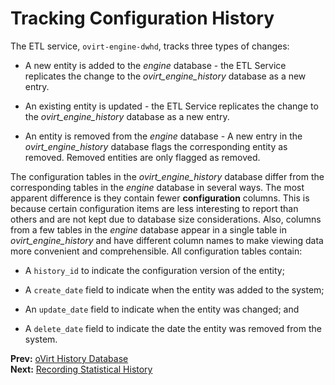 # Tracking Configuration History

The ETL service, `ovirt-engine-dwhd`, tracks three types of changes:

* A new entity is added to the *engine* database - the ETL Service replicates the change to the *ovirt_engine_history* database as a new entry.

* An existing entity is updated - the ETL Service replicates the change to the *ovirt_engine_history* database as a new entry.

* An entity is removed from the *engine* database - A new entry in the *ovirt_engine_history* database flags the corresponding entity as removed. Removed entities are only flagged as removed.

The configuration tables in the *ovirt_engine_history* database differ from the corresponding tables in the *engine* database in several ways. The most apparent difference is they contain fewer **configuration** columns. This is because certain configuration items are less interesting to report than others and are not kept due to database size considerations. Also, columns from a few tables in the *engine* database appear in a single table in *ovirt_engine_history* and have different column names to make viewing data more convenient and comprehensible. All configuration tables contain:

* A `history_id` to indicate the configuration version of the entity;

* A `create_date` field to indicate when the entity was added to the system;

* An `update_date` field to indicate when the entity was changed; and

* A `delete_date` field to indicate the date the entity was removed from the system.

**Prev:** [oVirt History Database](../oVirt_history_database) <br>
**Next:** [Recording Statistical History](../Recording_statistical_history)
